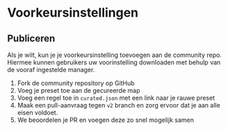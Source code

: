 # Voorkeursinstellingen

## Publiceren

Als je wilt, kun je je voorkeursinstelling toevoegen aan de community repo. Hiermee kunnen gebruikers uw voorinstelling downloaden met behulp van de vooraf ingestelde manager.

1. Fork de community repository op GitHub
2. Voeg je preset toe aan de gecureerde map
3. Voeg een regel toe in `curated.json` met een link naar je rauwe preset
4. Maak een pull-aanvraag tegen `v2` branch en zorg ervoor dat je aan alle eisen voldoet.
5. We beoordelen je PR en voegen deze zo snel mogelijk samen 
